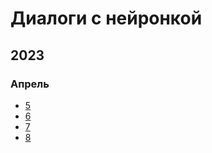 # Диалоги с нейронкой

## 2023

### Апрель

- [5](dialog-2023-04-05.md)
- [6](dialog-2023-04-06.md)
- [7](dialog-2023-04-07.md)
- [8](dialog-2023-04-08.md)
